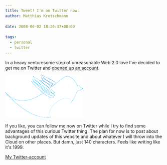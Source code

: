 ```yaml
---
title: Tweet! I'm on Twitter now.
author: Matthias Kretschmann

date: 2008-06-02 18:26:37+00:00

tags:
  - personal
  - twitter
---
```


In a heavy venturesome step of unreasonable Web 2.0 love I've decided to get me on Twitter and [opened up an account](https://twitter.com/kremalicious).

![Twitter](./twitter.png)

If you like, you can follow me now on Twitter while I try to find some advantages of this curious Twitter thing. The plan for now is to post about background updates of this website and about whatever I will throw into the Cloud on other places. But damn, just 140 characters. Feels like writing like it's 1999.

[My Twitter-account](https://twitter.com/kremalicious)
